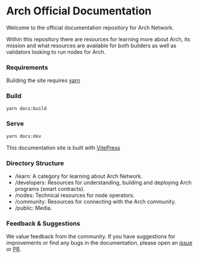 # Arch Official Documentation

Welcome to the official documentation repository for Arch Network.

Within this repository there are resources for learning more about Arch, its mission and what resources are available for both builders as well as validators looking to run nodes for Arch.

### Requirements

Building the site requires [yarn](https://yarnpkg.com/getting-started/install)

### Build
```bash
yarn docs:build
```

### Serve

```bash
yarn docs:dev
```

This documentation site is built with [VitePress](https://vitepress.dev)

### Directory Structure

- /learn: A category for learning about Arch Network.
- /developers: Resources for understanding, building and deploying Arch programs (smart contracts).
- /nodes: Technical resources for node operators.
- /community: Resources for connecting with the Arch community.
- /public: Media.

### Feedback & Suggestions

We value feedback from the community. If you have suggestions for improvements or find any bugs in the documentation, please open an [issue](https://github.com/Arch-Network/docs/issues) or [PR](https://github.com/Arch-Network/docs/pulls).
